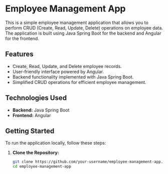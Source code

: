 # Employee Management App

This is a simple employee management application that allows you to perform CRUD (Create, Read, Update, Delete) operations on employee data. The application is built using Java Spring Boot for the backend and Angular for the frontend.

## Features

- Create, Read, Update, and Delete employee records.
- User-friendly interface powered by Angular.
- Backend functionality implemented with Java Spring Boot.
- Simplified CRUD operations for efficient employee management.

## Technologies Used

- **Backend:** Java Spring Boot
- **Frontend:** Angular

## Getting Started

To run the application locally, follow these steps:

1. **Clone the Repository:**
   ```bash
   git clone https://github.com/your-username/employee-management-app.git
   cd employee-management-app

